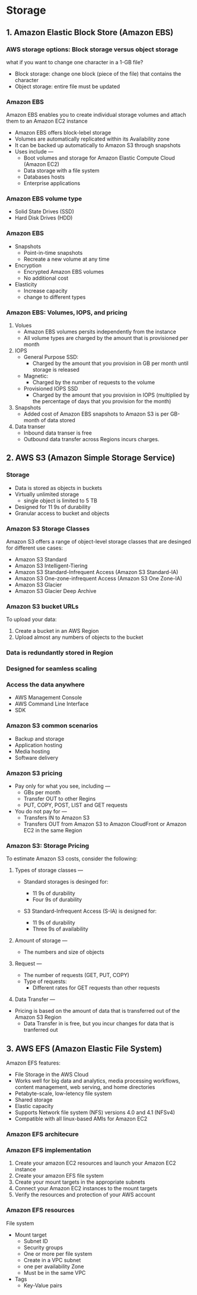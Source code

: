# Storage

## 1. Amazon Elastic Block Store (Amazon EBS)

### AWS storage options: Block storage versus object storage

what if you want to change one character in a 1-GB file?

- Block storage: change one block (piece of the file) that contains the character
- Object storage: entire file must be updated

### Amazon EBS

Amazon EBS enables you to create individual storage volumes and attach them to an Amazon EC2 instance

- Amazon EBS offers block-lebel storage
- Volumes are automatically replicated within its Availability zone
- It can be backed up automatically to Amazon S3 through snapshots
- Uses include —
  - Boot volumes and storage for Amazon Elastic Compute Cloud (Amazon EC2)
  - Data storage with a file system
  - Databases hosts
  - Enterprise applications

### Amazon EBS volume type

- Solid State Drives (SSD)
- Hard Disk Drives (HDD)

### Amazon EBS

- Snapshots
  - Point-in-time snapshots
  - Recreate a new volume at any time
- Encryption
  - Encrypted Amazon EBS volumes
  - No additional cost
- Elasticity
  - Increase capacity
  - change to different types

### Amazon EBS: Volumes, IOPS, and pricing

1. Volues
   - Amazon EBS volumes persits independently from the instance
   - All volume types are charged by the amount that is provisioned per month
2. IOPS
   - General Purpose SSD:
     - Charged by the amount that you provision in GB per month until storage is released
   - Magnetic:
     - Charged by the number of requests to the volume
   - Provisioned IOPS SSD
     - Charged by the amount that you provision in IOPS (multiplied by the percentage of days that you provision for the month)
3. Snapshots
   - Added cost of Amazon EBS snapshots to Amazon S3 is per GB-month of data stored
4. Data transer
   - Inbound data transer is free
   - Outbound data transfer across Regions incurs charges.

## 2. AWS S3 (Amazon Simple Storage Service)

### Storage

- Data is stored as objects in buckets
- Virtually unlimited storage
  - single object is limited to 5 TB
- Designed for 11 9s of durability
- Granular access to bucket and objects

### Amazon S3 Storage Classes

Amazon S3 offers a range of object-level storage classes that are desinged for different use cases:

- Amazon S3 Standard
- Amazon S3 Intelligent-Tiering
- Amazon S3 Standard-Infrequent Access (Amazon S3 Standard-IA)
- Amazon S3 One-zone-infrequent Access (Amazon S3 One Zone-IA)
- Amazon S3 Glacier
- Amazon S3 Glacier Deep Archive

### Amazon S3 bucket URLs

To upload your data:  

1. Create a bucket in an AWS Region
2. Upload almost any numbers of objects to the bucket

### Data is redundantly stored in Region

### Designed for seamless scaling

### Access the data anywhere

- AWS Management Console
- AWS Command Line Interface
- SDK

### Amazon S3 common scenarios

- Backup and storage
- Application hosting
- Media hosting
- Software delivery

### Amazon S3 pricing

- Pay only for what you see, including —
  - GBs per month
  - Transfer OUT to other Regins
  - PUT, COPY, POST, LIST and GET requests
- You do not pay for —
  - Transfers IN to Amazon S3
  - Transfers OUT from Amazon S3 to Amazon CloudFront or Amazon EC2 in the same Region

### Amazon S3: Storage Pricing

To estimate Amazon S3 costs, consider the following:  

1. Types of storage classes —
   - Standard storages is desinged for:
     - 11 9s of durability
     - Four 9s of durability

   - S3 Standard-Infrequent Access (S-IA) is designed for:
     - 11 9s of durability
     - Three 9s of availability

2. Amount of storage —
   - The numbers and size of objects
3. Request —
   - The number of requests (GET, PUT, COPY)
   - Type of requests:
     - Different rates for GET requests than other requests
4. Data Transfer —

- Pricing is based on the amount of data that is transferred out of the Amazon S3 Region
  - Data Transfer in is free, but you incur changes for data that is tranferred out

## 3. AWS EFS (Amazon Elastic File System)

Amazon EFS features:

- File Storage in the AWS Cloud
- Works well for big data and analytics, media processing workflows, content management, web serving, and home directories
- Petabyte-scale, low-letency file system
- Shared storage
- Elastic capacity
- Supports Network file system (NFS) versions 4.0 and 4.1 (NFSv4)
- Compatible with all linux-based AMIs for Amazon EC2

### Amazon EFS architecure

### Amazon EFS implementation

1. Create your amazon EC2 resources and launch your Amazon EC2 instance
2. Create your amazon EFS file system
3. Create your mount targets in the appropriate subnets
4. Connect your Amazon EC2 instances to the mount targets
5. Verify the resources and protection of your AWS account

### Amazon EFS resources

File system

- Mount target
  - Subnet ID
  - Security groups
  - One or more per file system
  - Create in a VPC subnet
  - one per availability Zone
  - Must be in the same VPC
- Tags
  - Key-Value pairs
